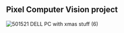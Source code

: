 ## Pixel  Computer Vision project
![501521 DELL PC with xmas stuff (6)](https://github.com/Mahmoud46/Computer_Vison_final_project/assets/81241007/65f2cd75-156e-4ff7-8c62-976e0d549fa9)

